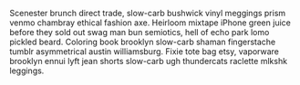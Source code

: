 Scenester brunch direct trade, slow-carb bushwick vinyl meggings prism venmo chambray ethical fashion axe. Heirloom mixtape iPhone green juice before they sold out swag man bun semiotics, hell of echo park lomo pickled beard. Coloring book brooklyn slow-carb shaman fingerstache tumblr asymmetrical austin williamsburg. Fixie tote bag etsy, vaporware brooklyn ennui lyft jean shorts slow-carb ugh thundercats raclette mlkshk leggings.